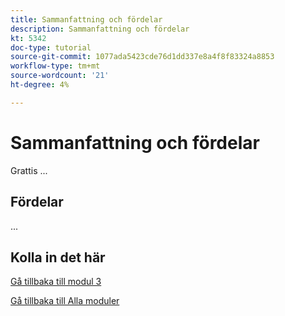 ```yaml
---
title: Sammanfattning och fördelar
description: Sammanfattning och fördelar
kt: 5342
doc-type: tutorial
source-git-commit: 1077ada5423cde76d1dd337e8a4f8f83324a8853
workflow-type: tm+mt
source-wordcount: '21'
ht-degree: 4%

---
```


# Sammanfattning och fördelar

Grattis ...

## Fördelar

...

## Kolla in det här


[Gå tillbaka till modul 3](./rtcdp.md)

[Gå tillbaka till Alla moduler](../../../overview.md)
